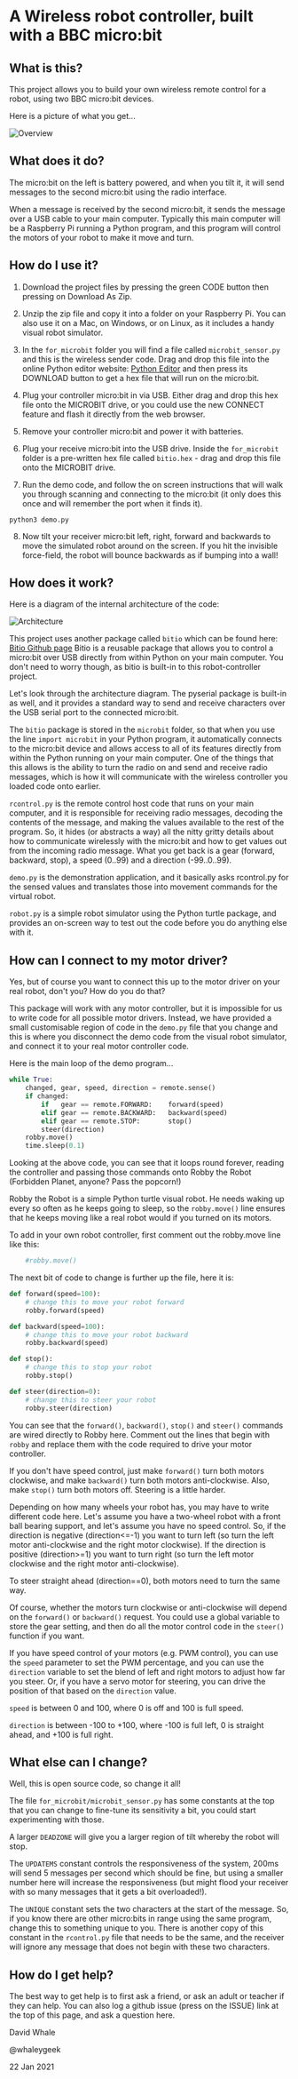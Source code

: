 # A Wireless robot controller, built with a BBC micro:bit

## What is this?

This project allows you to build your own wireless remote control for
a robot, using two BBC micro:bit devices.

Here is a picture of what you get...

![Overview](doc/overview.png)

## What does it do?

The micro:bit on the left is battery powered, and when you tilt it, it will
send messages to the second micro:bit using the radio interface.

When a message is received by the second micro:bit, it sends the message
over a USB cable to your main computer. Typically this main computer will
be a Raspberry Pi running a Python program, and this program will control
the motors of your robot to make it move and turn.

## How do I use it?

1. Download the project files by pressing the green CODE button then pressing
on Download As Zip.

2. Unzip the zip file and copy it into a folder on your Raspberry Pi. 
You can also use it on a Mac, on Windows, or on Linux, as it includes a handy
visual robot simulator.

3. In the `for_microbit` folder you will find a file called `microbit_sensor.py`
and this is the wireless sender code. Drag and drop this file into the
online Python editor website: [Python Editor](https://python.microbit.org)
and then press its DOWNLOAD button to get a hex file that will run on the
micro:bit. 

4. Plug your controller micro:bit in via USB.
Either drag and drop this hex file onto the MICROBIT drive, or you could use
the new CONNECT feature and flash it directly from the web browser.

5. Remove your controller micro:bit and power it with batteries.

6. Plug your receive micro:bit into the USB drive. Inside the `for_microbit`
folder is a pre-written hex file called `bitio.hex` - drag and drop this
file onto the MICROBIT drive.

7. Run the demo code, and follow the on screen instructions that will walk
you through scanning and connecting to the micro:bit (it only does this
once and will remember the port when it finds it).

```
python3 demo.py
```

8. Now tilt your receiver micro:bit left, right, forward and backwards to
move the simulated robot around on the screen. If you hit the invisible
force-field, the robot will bounce backwards as if bumping into a wall!

## How does it work?

Here is a diagram of the internal architecture of the code:

![Architecture](doc/architecture.png)

This project uses another package called `bitio` which can be found here:
[Bitio Github page](https://github.com/whaleygeek/bitio)
Bitio is a reusable package that allows you to control a micro:bit over
USB directly from within Python on your main computer. You don't need to
worry though, as bitio is built-in to this robot-controller project.

Let's look through the architecture diagram. The pyserial package is built-in
as well, and it provides a standard way to send and receive characters over
the USB serial port to the connected micro:bit.

The `bitio` package is stored in the `microbit` folder, so that when you
use the line `import microbit` in your Python program, it automatically
connects to the micro:bit device and allows access to all of its features
directly from within the Python running on your main computer. One of the
things that this allows is the ability to turn the radio on and send and
receive radio messages, which is how it will communicate with the wireless
controller you loaded code onto earlier.

`rcontrol.py` is the remote control host code that runs on your main computer,
and it is responsible for receiving radio messages, decoding the contents
of the message, and making the values available to the rest of the program.
So, it hides (or abstracts a way) all the nitty gritty details about how
to communicate wirelessly with the micro:bit and how to get values out from
the incoming radio message. What you get back is a gear (forward, backward,
stop), a speed (0..99) and a direction (-99..0..99).

`demo.py` is the demonstration application, and it basically asks rcontrol.py
for the sensed values and translates those into movement commands for the
virtual robot.

`robot.py` is a simple robot simulator using the Python turtle package, and
provides an on-screen way to test out the code before you do anything else
with it.

## How can I connect to my motor driver?

Yes, but of course you want to connect this up to the motor driver on your
real robot, don't you? How do you do that?

This package will work with any motor controller, but it is impossible for us
to write code for all possible motor drivers. Instead, we have provided a
small customisable region of code in the `demo.py` file that you change and
this is where you disconnect the demo code from the visual robot simulator,
and connect it to your real motor controller code.

Here is the main loop of the demo program...

```python
while True:
    changed, gear, speed, direction = remote.sense()
    if changed:
        if   gear == remote.FORWARD:    forward(speed)
        elif gear == remote.BACKWARD:   backward(speed)
        elif gear == remote.STOP:       stop()
        steer(direction)
    robby.move()
    time.sleep(0.1)
```

Looking at the above code, you can see that it loops round forever,
reading the controller and passing those commands onto Robby the Robot
(Forbidden Planet, anyone? Pass the popcorn!)

Robby the Robot is a simple Python turtle visual robot. He needs waking up
every so often as he keeps going to sleep, so the `robby.move()` line ensures
that he keeps moving like a real robot would if you turned on its motors.

To add in your own robot controller, first comment out the robby.move line 
like this:

```python
    #robby.move()
```

The next bit of code to change is further up the file, here it is:

```python
def forward(speed=100):
    # change this to move your robot forward
    robby.forward(speed)

def backward(speed=100):
    # change this to move your robot backward
    robby.backward(speed)

def stop():
    # change this to stop your robot
    robby.stop()

def steer(direction=0):
    # change this to steer your robot
    robby.steer(direction)
```

You can see that the `forward()`, `backward()`, `stop()` and `steer()` commands
are wired directly to Robby here. Comment out the lines that begin with `robby`
and replace them with the code required to drive your motor controller.

If you don't have speed control, just make `forward()` turn both motors
clockwise, and make `backward()` turn both motors anti-clockwise. Also,
make `stop()` turn both motors off. Steering is a little harder.

Depending on how many wheels your robot has, you may have to write different
code here. Let's assume you have a two-wheel robot with a front ball bearing
support, and let's assume you have no speed control. So, if the direction is
negative (direction<=-1) you want to turn left (so turn the left motor 
anti-clockwise and the right motor clockwise). If the direction is positive 
(direction>=1) you want to turn right (so turn the left motor clockwise and the 
right motor anti-clockwise).

To steer straight ahead (direction==0), both motors need to turn the same way.

Of course, whether the motors turn clockwise or anti-clockwise will depend
on the `forward()` or `backward()` request. You could use a global variable
to store the gear setting, and then do all the motor control code in
the `steer()` function if you want.

If you have speed control of your motors (e.g. PWM control), you can use the 
`speed` parameter to set the PWM percentage, and you can use the `direction`
variable to set the blend of left and right motors to adjust how far you
steer. Or, if you have a servo motor for steering, you can drive the position
of that based on the `direction` value.

`speed` is between 0 and 100, where 0 is off and 100 is full speed.

`direction` is between -100 to +100, where -100 is full left, 0 is straight
ahead, and +100 is full right.

## What else can I change?

Well, this is open source code, so change it all!

The file `for_microbit/microbit_sensor.py` has some constants at the top
that you can change to fine-tune its sensitivity a bit, you could start
experimenting with those. 

A larger `DEADZONE` will give you a larger region of tilt whereby the robot will 
stop.

The `UPDATEMS` constant controls the responsiveness of the system, 200ms
will send 5 messages per second which should be fine, but using a smaller
number here will increase the responsiveness (but might flood your receiver
with so many messages that it gets a bit overloaded!).

The `UNIQUE` constant sets the two characters at the start of the message.
So, if you know there are other micro:bits in range using the same program,
change this to something unique to you. There is another copy of this
constant in the `rcontrol.py` file that needs to be the same, and the
receiver will ignore any message that does not begin with these two characters.

## How do I get help?

The best way to get help is to first ask a friend, or ask an adult or teacher
if they can help. You can also log a github issue (press on the ISSUE) link
at the top of this page, and ask a question here.

David Whale

@whaleygeek

22 Jan 2021

